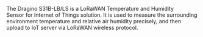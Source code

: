 The Dragino S31B-LB/LS is a LoRaWAN Temperature and Humidity Sensor for Internet of Things solution. It is used to measure the surrounding environment temperature and relative air humidity precisely, and then upload to IoT server via LoRaWAN wireless protocol.
